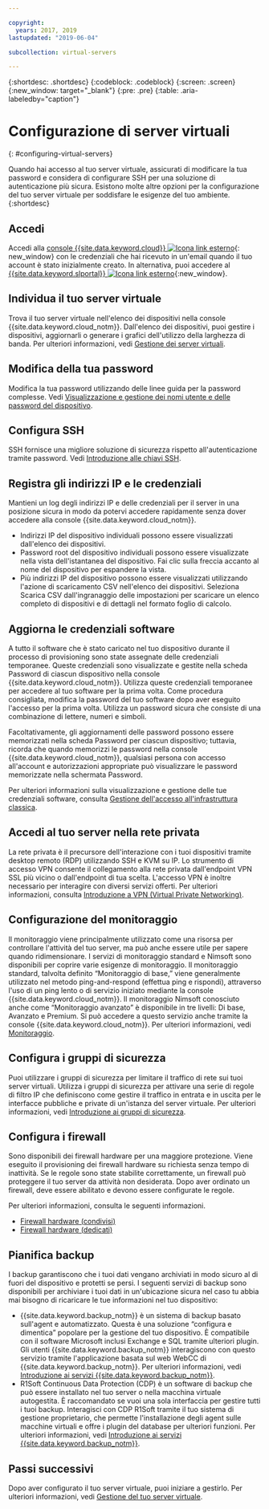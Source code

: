 ```yaml
---

copyright:
  years: 2017, 2019
lastupdated: "2019-06-04"

subcollection: virtual-servers

---
```


{:shortdesc: .shortdesc}
{:codeblock: .codeblock}
{:screen: .screen}
{:new_window: target="_blank"}
{:pre: .pre}
{:table: .aria-labeledby="caption"}


# Configurazione di server virtuali
{: #configuring-virtual-servers}

Quando hai accesso al tuo server virtuale, assicurati di modificare la tua password e considera di configurare SSH per una soluzione di autenticazione più sicura. Esistono molte altre opzioni per la configurazione del tuo server virtuale per soddisfare le esigenze del tuo ambiente.
{:shortdesc}

## Accedi
Accedi alla [console {{site.data.keyword.cloud}} ![Icona link esterno](../icons/launch-glyph.svg "Icona link esterno")](https://cloud.ibm.com/classic?){: new_window} con le credenziali che hai ricevuto in un'email quando il tuo account è stato inizialmente creato. In alternativa, puoi accedere al [{{site.data.keyword.slportal}} ![Icona link esterno](../../icons/launch-glyph.svg "Icona link esterno")](https://control.softlayer.com/){:new_window}.

## Individua il tuo server virtuale
Trova il tuo server virtuale nell'elenco dei dispositivi nella console {{site.data.keyword.cloud_notm}}. Dall'elenco dei dispositivi, puoi gestire i dispositivi, aggiornarli o generare i grafici dell'utilizzo della larghezza di banda. Per ulteriori informazioni, vedi [Gestione dei server virtuali](/docs/vsi?topic=virtual-servers-managing-virtual-servers#managing-virtual-servers).

## Modifica della tua password
Modifica la tua password utilizzando delle linee guida per la password complesse. Vedi [Visualizzazione e gestione dei nomi utente e delle password del dispositivo](/docs/vsi?topic=virtual-servers-view-update-user-name-password-for-device#view-update-user-name-password-for-device).

## Configura SSH
SSH fornisce una migliore soluzione di sicurezza rispetto all'autenticazione tramite password. Vedi [Introduzione alle chiavi SSH](/docs/infrastructure/ssh-keys?topic=ssh-keys-getting-started-tutorial#getting-started-tutorial).

## Registra gli indirizzi IP e le credenziali
Mantieni un log degli indirizzi IP e delle credenziali per il server in una posizione sicura in modo da potervi accedere rapidamente senza dover accedere alla console {{site.data.keyword.cloud_notm}}.
- Indirizzi IP del dispositivo individuali possono essere visualizzati dall'elenco dei dispositivi.
- Password root del dispositivo individuali possono essere visualizzate nella vista dell'istantanea del dispositivo. Fai clic sulla freccia accanto al nome del dispositivo per espandere la vista.
- Più indirizzi IP del dispositivo possono essere visualizzati utilizzando l'azione di scaricamento CSV nell'elenco dei dispositivi. Seleziona Scarica CSV dall'ingranaggio delle impostazioni per scaricare un elenco completo di dispositivi e di dettagli nel formato foglio di calcolo.

## Aggiorna le credenziali software
A tutto il software che è stato caricato nel tuo dispositivo durante il processo di provisioning sono state assegnate delle credenziali temporanee. Queste credenziali sono visualizzate e gestite nella scheda Password di ciascun dispositivo nella console {{site.data.keyword.cloud_notm}}. Utilizza queste credenziali temporanee per accedere al tuo software per la prima volta. Come procedura consigliata, modifica la password del tuo software dopo aver eseguito l'accesso per la prima volta. Utilizza un password sicura che consiste di una combinazione di lettere, numeri e simboli.

Facoltativamente, gli aggiornamenti delle password possono essere memorizzati nella scheda Password per ciascun dispositivo; tuttavia, ricorda che quando memorizzi le password nella console {{site.data.keyword.cloud_notm}}, qualsiasi persona con accesso all'account e autorizzazioni appropriate può visualizzare le password memorizzate nella schermata Password.

Per ulteriori informazioni sulla visualizzazione e gestione delle tue credenziali software, consulta [Gestione dell'accesso all'infrastruttura classica](/docs/vsi?topic=iam-mngclassicinfra).

## Accedi al tuo server nella rete privata
La rete privata è il precursore dell'interazione con i tuoi dispositivi tramite desktop remoto (RDP) utilizzando SSH e KVM su IP. Lo strumento di accesso VPN consente il collegamento alla rete privata dall'endpoint VPN SSL più vicino o dall'endpoint di tua scelta. L'accesso VPN è inoltre necessario per interagire con diversi servizi offerti. Per ulteriori informazioni, consulta [Introduzione a VPN (Virtual Private Networking)](/docs/infrastructure/iaas-vpn?topic=VPN-gettingstarted-with-virtual-private-networking).

## Configurazione del monitoraggio
Il monitoraggio viene principalmente utilizzato come una risorsa per controllare l'attività del tuo server, ma può anche essere utile per sapere quando ridimensionare. I servizi di monitoraggio standard e Nimsoft sono disponibili per coprire varie esigenze di monitoraggio. Il monitoraggio standard, talvolta definito “Monitoraggio di base,” viene generalmente utilizzato nel metodo ping-and-respond (effettua ping e rispondi), attraverso l'uso di un ping lento o di servizio iniziato mediante la console {{site.data.keyword.cloud_notm}}. Il monitoraggio Nimsoft conosciuto anche come “Monitoraggio avanzato” è disponibile in tre livelli: Di base, Avanzato e Premium. Si può accedere a questo servizio anche tramite la console {{site.data.keyword.cloud_notm}}. Per ulteriori informazioni, vedi [Monitoraggio](/docs/infrastructure/SLmonitoring?topic=slmonitoring-monitoring#monitoring).

## Configura i gruppi di sicurezza
Puoi utilizzare i gruppi di sicurezza per limitare il traffico di rete sui tuoi server virtuali. Utilizza i gruppi di sicurezza per attivare una serie di regole di filtro IP che definiscono come gestire il traffico in entrata e in uscita per le interfacce pubbliche e private di un'istanza del server virtuale. Per ulteriori informazioni, vedi [Introduzione ai gruppi di sicurezza](/docs/infrastructure/security-groups?topic=security-groups-getting-started).

## Configura i firewall
Sono disponibili dei firewall hardware per una maggiore protezione. Viene eseguito il provisioning dei firewall hardware su richiesta senza tempo di inattività. Se le regole sono state stabilite correttamente, un firewall può proteggere il tuo server da attività non desiderata. Dopo aver ordinato un firewall, deve essere abilitato e devono essere configurate le regole.

Per ulteriori informazioni, consulta le seguenti informazioni.

* [Firewall hardware (condivisi)](/docs/infrastructure/hardware-firewall-shared?topic=hardware-firewall-shared-about-hardware-firewall-shared-)
* [Firewall hardware (dedicati)](/docs/infrastructure/hardware-firewall-dedicated?topic=hardware-firewall-dedicated-about-the-hardware-firewall-dedicated-)

## Pianifica backup
I backup garantiscono che i tuoi dati vengano archiviati in modo sicuro al di fuori del dispositivo e protetti se persi. I seguenti servizi di backup sono disponibili per archiviare i tuoi dati in un'ubicazione sicura nel caso tu abbia mai bisogno di ricaricare le tue informazioni nel tuo dispositivo:
- {{site.data.keyword.backup_notm}} è un sistema di backup basato sull'agent e automatizzato. Questa è una soluzione “configura e dimentica” popolare per la gestione del tuo dispositivo. È compatibile con il software Microsoft inclusi Exchange e SQL tramite ulteriori plugin. Gli utenti {{site.data.keyword.backup_notm}} interagiscono con questo servizio tramite l'applicazione basata sul web WebCC di {{site.data.keyword.backup_notm}}. Per ulteriori informazioni, vedi [Introduzione ai servizi {{site.data.keyword.backup_notm}}](/docs/infrastructure/Backup?topic=Backup-getting-started).
- R1Soft Continuous Data Protection (CDP) è un software di backup che può essere installato nel tuo server o nella macchina virtuale autogestita. È raccomandato se vuoi una sola interfaccia per gestire tutti i tuoi backup. Interagisci con CDP R1Soft tramite il tuo sistema di gestione proprietario, che permette l'installazione degli agent sulle macchine virtuali e offre i plugin del database per ulteriori funzioni. Per ulteriori informazioni, vedi [Introduzione ai servizi {{site.data.keyword.backup_notm}}](/docs/infrastructure/Backup?topic=Backup-getting-started).

## Passi successivi
Dopo aver configurato il tuo server virtuale, puoi iniziare a gestirlo. Per ulteriori informazioni, vedi [Gestione del tuo server virtuale](/docs/vsi?topic=virtual-servers-managing-virtual-servers#managing-virtual-servers).
